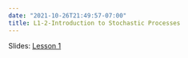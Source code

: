 ```yaml
---
date: "2021-10-26T21:49:57-07:00"
title: L1-2-Introduction to Stochastic Processes
---
```



Slides: [Lesson 1](/1_stochastic_processes_2021/1_stochastic_processes_2021.pdf)